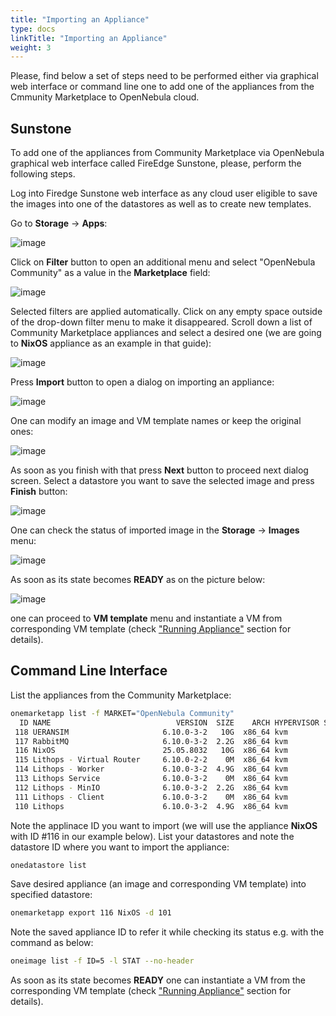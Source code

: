 ```yaml
---
title: "Importing an Appliance"
type: docs
linkTitle: "Importing an Appliance"
weight: 3
---
```


Please, find below a set of steps need to be performed either via graphical web interface or command line one to add one of the appliances from the Cmmunity Marketplace to OpenNebula cloud.

## Sunstone
To add one of the appliances from Community Marketplace via OpenNebula graphical web interface called FireEdge Sunstone, please, perform the following steps.

Log into Firedge Sunstone web interface as any cloud user eligible to save the images into one of the datastores as well as to create new templates.

Go to **Storage** -> **Apps**:

![image](/images/marketplaces/community_mp/importing_appliance_menu.png)

Click on **Filter** button to open an additional menu and select "OpenNebula Community" as a value in the **Marketplace** field:

![image](/images/marketplaces/community_mp/importing_appliance_filter.png)

Selected filters are applied automatically. Click on any empty space outside of the drop-down filter menu to make it disappeared. Scroll down a list of Community Marketplace appliances and select a desired one (we are going to **NixOS** appliance as an example in that guide):

![image](/images/marketplaces/community_mp/importing_appliance_nixos.png)

Press **Import** button to open a dialog on importing an appliance:

![image](/images/marketplaces/community_mp/importing_appliance_import.png)

One can modify an image and VM template names or keep the original ones:

![image](/images/marketplaces/community_mp/importing_appliance_import_next.png)

As soon as you finish with that press **Next** button to proceed next dialog screen.
Select a datastore you want to save the selected image and press **Finish** button:

![image](/images/marketplaces/community_mp/importing_appliance_import_finish.png)

One can check the status of imported image in the **Storage** -> **Images** menu:

![image](/images/marketplaces/community_mp/importing_appliance_images.png)

As soon as its state becomes **READY** as on the picture below:

![image](/images/marketplaces/community_mp/importing_appliance_image_ready.png)


one can proceed to **VM template** menu and instantiate a VM from corresponding VM template (check ["Running Appliance"](running_appliance.md) section for details).

## Command Line Interface
List the appliances from the Community Marketplace:
```bash
onemarketapp list -f MARKET="OpenNebula Community"
  ID NAME                            VERSION  SIZE    ARCH HYPERVISOR STAT TYPE  REGTIME MARKET     ZONE
 118 UERANSIM                     6.10.0-3-2   10G  x86_64 kvm         rdy  img 04/04/25 OpenNebula    0
 117 RabbitMQ                     6.10.0-3-2  2.2G  x86_64 kvm         rdy  img 03/31/25 OpenNebula    0
 116 NixOS                        25.05.8032   10G  x86_64 kvm         rdy  img 06/09/25 OpenNebula    0
 115 Lithops - Virtual Router     6.10.0-2-2    0M  x86_64 kvm         rdy  tpl 10/11/24 OpenNebula    0
 114 Lithops - Worker             6.10.0-3-2  4.9G  x86_64 kvm         rdy  img 05/13/25 OpenNebula    0
 113 Lithops Service              6.10.0-3-2    0M  x86_64 kvm         rdy  srv 05/13/25 OpenNebula    0
 112 Lithops - MinIO              6.10.0-3-2  2.2G  x86_64 kvm         rdy  img 10/11/24 OpenNebula    0
 111 Lithops - Client             6.10.0-3-2    0M  x86_64 kvm         rdy  tpl 05/13/25 OpenNebula    0
 110 Lithops                      6.10.0-3-2  4.9G  x86_64 kvm         rdy  img 05/13/25 OpenNebula    0
```
Note the applinace ID you want to import (we will use the appliance **NixOS** with ID #116 in our example below).
List your datastores and note the datastore ID where you want to import the appliance:
```bash
onedatastore list
```

Save desired appliance (an image and corresponding VM template) into specified datastore:
```bash
onemarketapp export 116 NixOS -d 101
```

Note the saved appliance ID to refer it while checking its status e.g. with the command as below:
```bash
oneimage list -f ID=5 -l STAT --no-header
```

As soon as its state becomes **READY** one can instantiate a VM from the corresponding VM template (check ["Running Appliance"](running_appliance.md) section for details).

